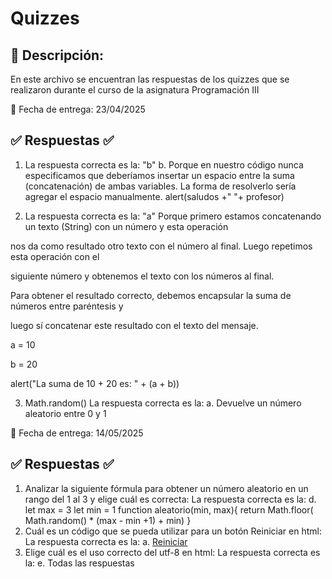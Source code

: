 #  Quizzes 

## 📝 Descripción:
En este archivo se encuentran las respuestas de los quizzes que se realizaron durante el curso de la asignatura Programación III

📅 Fecha de entrega: 23/04/2025

## ✅ Respuestas ✅
1) La respuesta correcta es la: "b"
b. Porque en nuestro código nunca especificamos que deberíamos insertar un espacio entre la suma 
(concatenación) de ambas variables. La forma de resolverlo sería agregar el espacio manualmente.
alert(saludos +" "+ profesor)

2) La respuesta correcta es la: "a"
 Porque primero estamos concatenando un texto (String) con un número y esta operación

nos da como resultado otro texto con el número al final. Luego repetimos esta operación con el

siguiente número y obtenemos el texto con los números al final.

Para obtener el resultado correcto, debemos encapsular la suma de números entre paréntesis y 

luego sí concatenar este resultado con el texto del mensaje.

a = 10

b = 20

alert("La suma de 10 + 20 es: " + (a + b))

3) Math.random()
La respuesta correcta es la:
a. Devuelve un número aleatorio entre 0 y 1

📅 Fecha de entrega: 14/05/2025

## ✅ Respuestas ✅

1) Analizar la siguiente fórmula para obtener un número aleatorio en un rango del 1 al 3 y elige cuál es correcta:
La respuesta correcta es la:
    d.
    let max = 3
    let min = 1
    function aleatorio(min, max){
    return Math.floor( Math.random() * (max - min +1) + min)
}
2) Cuál es un código que se pueda utilizar para un botón Reiniciar en html:
La respuesta correcta es la:
    a. <a href="JavaScript:document.location.reload();">Reiniciar</a>
3) Elige cuál es el uso correcto del utf-8 en html:
La respuesta correcta es la:
    e. Todas las respuestas


